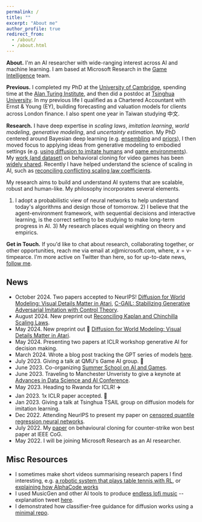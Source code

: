 ```yaml
---
permalink: /
title: ""
excerpt: "About me"
author_profile: true
redirect_from: 
  - /about/
  - /about.html
---
```


<!-- ## About ## -->
__About.__ I'm an AI researcher with wide-ranging interest across AI and machine learning. I am based at Microsoft Research in the [Game Intelligence](https://www.microsoft.com/en-us/research/group/deep-reinforcement-learning/) team. 

__Previous.__ I completed my PhD at the [University of Cambridge](https://www.ifm.eng.cam.ac.uk/research/supply-chain-ai-lab/), spending time at the [Alan Turing Institute](https://www.turing.ac.uk/), and then did a postdoc at [Tsinghua University](https://ml.cs.tsinghua.edu.cn/). In my previous life I qualified as a Chartered Accountant with Ernst & Young (EY), building forecasting and valuation models for clients across London finance. I also spent one year in Taiwan studying 中文.

__Research.__
I have deep expertise in _scaling laws_, _imitation learning_, _world modeling_, _generative modeling_, and _uncertainty estimation_. My PhD centered around Bayesian deep learning (e.g. [ensembling](https://arxiv.org/abs/1810.05546) and [priors](https://arxiv.org/abs/1905.06076)), I then moved focus to applying ideas from generative modeling to embodied settings (e.g. [using diffusion to imitate humans](https://arxiv.org/abs/2301.10677) and [game environments](https://arxiv.org/abs/2405.12399)). My [work (and dataset)](https://arxiv.org/abs/2104.04258) on behavioral cloning for video games has been [widely shared](https://youtu.be/UvoyMGxN89Y?si=4vIkctZ3EijukYJj). Recently I have helped understand the science of scaling in AI, such as [reconciling conflicting scaling law coefficients](https://arxiv.org/abs/2406.12907).

My research aims to build and understand AI systems that are scalable, robust and human-like. My philosophy incorporates several elements.
1) I adopt a probabilistic view of neural networks to help understand today's algorithms and design those of tomorrow. 2) I believe that the agent-environment framework, with sequential decisions and interactive learning, is the correct setting to be studying to make long-term progress in AI. 3) My research places equal weighting on theory and empirics.

__Get in Touch.__ If you'd like to chat about research, collaborating together, or other opportunities, reach me via email at $x$@microsoft.com, where, $x=\text{v-timpearce}$. I'm more active on Twitter than here, so for up-to-date news, [follow me](https://twitter.com/Tea_Pearce).

<!-- __Outreach.__ I set aside one hour each week to support underrepresented groups doing AI research (in any sense; age, finances, gender, nationality, race  etc). I'm happy to provide project advice, research talks, career chats, adhoc teaching... or anything else that is helpful. Please fill in [this contact form](https://forms.gle/AKBTwUPLxfnNmsYZ6) if you'd like to chat ☺️. -->

<!-- UPDATE: I'll run these sessions until end of April 2024, after which I'll be continuing my outreach efforts in a new format. -->


## News ##

- October 2024. Two papers accepted to NeurIPS! [Diffusion for World Modeling: Visual Details Matter in Atari](https://arxiv.org/abs/2405.12399), [C-GAIL: Stabilizing Generative Adversarial Imitation with Control Theory](https://arxiv.org/abs/2402.16349).
- August 2024. New preprint out [Reconciling Kaplan and Chinchilla Scaling Laws](https://arxiv.org/abs/2406.12907).
- May 2024. New preprint out 👏 [Diffusion for World Modeling: Visual Details Matter in Atari](https://arxiv.org/abs/2405.12399).
- May 2024. Presenting two papers at ICLR workshop generative AI for decision making.
- March 2024. Wrote a blog post tracking the GPT series of models [here](https://teapearce.github.io/blog/GPT-pathway-1/).
- July 2023. Giving a talk at QMU's Game AI group. 👾
- June 2023. Co-organizing [Summer School on AI and Games](https://school.gameaibook.org/).
- June 2023. Traveling to Manchester Unveristy to give a keynote at [Advances in Data Science and AI Conference](https://events.manchester.ac.uk/event/event:k14l-leplq84p-od61dv/idsai-advances-in-data-science-and-ai-conference-2023).
- May 2023. Heading to Rwanda for ICLR! ✈️
- Jan 2023. 1x ICLR paper accepted. 💫
- Jan 2023. Giving a talk at Tsinghua TSAIL group on diffusion models for imitation learning.
- Dec 2022. Attending NeurIPS to present my paper on [censored quantile regression neural networks](https://arxiv.org/abs/2205.13496).
- July 2022. My [paper](https://arxiv.org/abs/2104.04258) on behavioural cloning for counter-strike won best paper at IEEE CoG.
- May 2022. I will be joining Microsoft Research as an AI researcher.




## Misc Resources ##

* I sometimes make short videos summarising research papers I find interesting, e.g. [a robotic system that plays table tennis with RL](https://youtu.be/ktkbxWcYiF8), or [explaining how AlphaCode works](https://youtu.be/YjsoN5aJChA)  
* I used MusicGen and other AI tools to produce [endless lofi music](https://youtu.be/zksy94xazUI?si=LNwRGXxgBjtTfdlc) -- explanation tweet [here](https://twitter.com/Tea_Pearce/status/1670541269280366599).
* I demonstrated how classifier-free guidance for diffusion works using a [minimal repo](https://github.com/TeaPearce/Conditional_Diffusion_MNIST).

